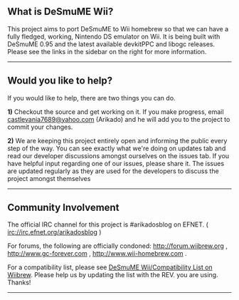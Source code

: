 ## What is DeSmuME Wii? ##
This project aims to port DeSmuME to Wii homebrew so that we can have a fully fledged, working, Nintendo DS emulator on Wii. It is being built with DeSmuME 0.95 and the latest available devkitPPC and libogc releases. Please see the links in the sidebar on the right for more information.

---


## Would you like to help? ##
If you would like to help, there are two things you can do.

**1)** Checkout the source and get working on it. If you make progress, email castlevania7689@yahoo.com (Arikado) and he will add you to the project to commit your changes.

**2)** We are keeping this project entirely open and informing the public every step of the way. You can see exactly what we're doing on updates tab and read our developer discussions amongst ourselves on the issues tab. If you have helpful input regarding one of our issues, please share it. The issues are updated regularly as they are used for the developers to discuss the project amongst themselves

---


## Community Involvement ##
The official IRC channel for this project is #arikadosblog on EFNET. ( [irc://irc.efnet.org/arikadosblog](irc://irc.efnet.org/arikadosblog) )

For forums, the following are officially condoned: http://forum.wiibrew.org , http://www.gc-forever.com , http://www.wii-homebrew.com .

For a compatibility list, please see <a href='http://wiibrew.org/wiki/DeSmuME_Wii/Compatibility_List'>DeSmuME Wii/Compatibility List on Wiibrew</a>. Please help us by updating the list with the REV. you are using. Thanks!



---
